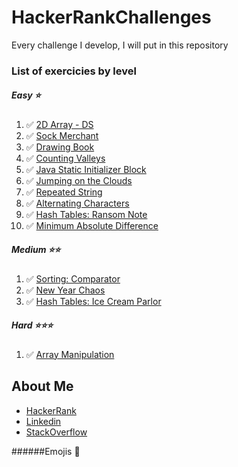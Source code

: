 # HackerRankChallenges
Every challenge I develop, I will put in this repository

### List of exercicies by level
##### Easy ⭐
1.  ✅ [2D Array - DS](https://www.hackerrank.com/challenges/2d-array/problem)
2.  ✅ [Sock Merchant](https://www.hackerrank.com/challenges/sock-merchant/problem)
3.  ✅ [Drawing Book](https://www.hackerrank.com/challenges/drawing-book/problem)
4.  ✅ [Counting Valleys](https://www.hackerrank.com/challenges/counting-valleys/problem)
5.  ✅ [Java Static Initializer Block](https://www.hackerrank.com/challenges/java-static-initializer-block/problem)
6.  ✅ [Jumping on the Clouds](https://www.hackerrank.com/challenges/jumping-on-the-clouds/problem)
7.  ✅ [Repeated String](https://www.hackerrank.com/challenges/repeated-string/problem)
8.  ✅ [Alternating Characters](https://www.hackerrank.com/challenges/alternating-characters/problem)
9.  ✅ [Hash Tables: Ransom Note](https://www.hackerrank.com/challenges/ctci-ransom-note/problem)
10. ✅ [Minimum Absolute Difference](https://www.hackerrank.com/challenges/minimum-absolute-difference-in-an-array/problem)

##### Medium ⭐⭐
1. ✅ [Sorting: Comparator](https://www.hackerrank.com/challenges/ctci-comparator-sorting/problem)
2. ✅ [New Year Chaos](https://www.hackerrank.com/challenges/new-year-chaos/problem)
3. ✅ [Hash Tables: Ice Cream Parlor](https://www.hackerrank.com/challenges/ctci-ice-cream-parlor/problem)

##### Hard ⭐⭐⭐ 
1. ✅ [Array Manipulation](https://www.hackerrank.com/challenges/crush/problem)

## About Me 
* [HackerRank](https://www.hackerrank.com/pedrobragadev)
* [Linkedin](https://www.linkedin.com/in/pedrobragadev/)
* [StackOverflow](https://stackoverflow.com/story/pedrobragadev)

######Emojis 
🚧